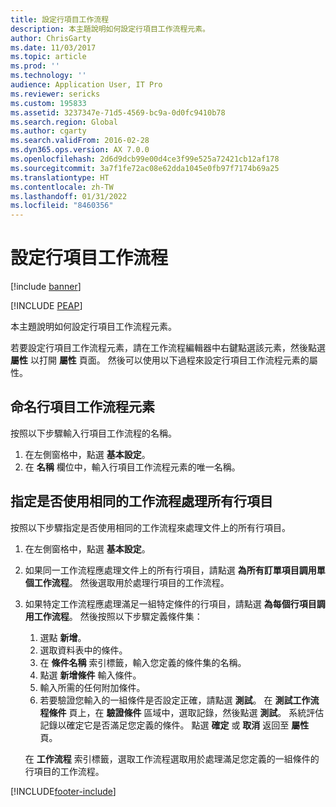 ```yaml
---
title: 設定行項目工作流程
description: 本主題說明如何設定行項目工作流程元素。
author: ChrisGarty
ms.date: 11/03/2017
ms.topic: article
ms.prod: ''
ms.technology: ''
audience: Application User, IT Pro
ms.reviewer: sericks
ms.custom: 195833
ms.assetid: 3237347e-71d5-4569-bc9a-0d0fc9410b78
ms.search.region: Global
ms.author: cgarty
ms.search.validFrom: 2016-02-28
ms.dyn365.ops.version: AX 7.0.0
ms.openlocfilehash: 2d6d9dcb99e00d4ce3f99e525a72421cb12af178
ms.sourcegitcommit: 3a7f1fe72ac08e62dda1045e0fb97f7174b69a25
ms.translationtype: HT
ms.contentlocale: zh-TW
ms.lasthandoff: 01/31/2022
ms.locfileid: "8460356"
---
```

# <a name="configure-line-item-workflows"></a>設定行項目工作流程

[!include [banner](../includes/banner.md)]


[!INCLUDE [PEAP](../../../includes/peap-1.md)]

本主題說明如何設定行項目工作流程元素。

若要設定行項目工作流程元素，請在工作流程編輯器中右鍵點選該元素，然後點選 **屬性** 以打開 **屬性** 頁面。 然後可以使用以下過程來設定行項目工作流程元素的屬性。

## <a name="name-the-line-item-workflow-element"></a>命名行項目工作流程元素

按照以下步驟輸入行項目工作流程的名稱。

1. 在左側窗格中，點選 **基本設定**。
2. 在 **名稱** 欄位中，輸入行項目工作流程元素的唯一名稱。

## <a name="specify-whether-the-same-workflow-is-used-to-process-all-line-items"></a>指定是否使用相同的工作流程處理所有行項目

按照以下步驟指定是否使用相同的工作流程來處理文件上的所有行項目。

1. 在左側窗格中，點選 **基本設定**。
2. 如果同一工作流程應處理文件上的所有行項目，請點選 **為所有訂單項目調用單個工作流程**。 然後選取用於處理行項目的工作流程。
3. 如果特定工作流程應處理滿足一組特定條件的行項目，請點選 **為每個行項目調用工作流程**。 然後按照以下步驟定義條件集：

    1. 選點 **新增**。
    2. 選取資料表中的條件。
    3. 在 **條件名稱** 索引標籤，輸入您定義的條件集的名稱。
    4. 點選 **新增條件** 輸入條件。
    5. 輸入所需的任何附加條件。
    6. 若要驗證您輸入的一組條件是否設定正確，請點選 **測試**。 在 **測試工作流程條件** 頁上，在 **驗證條件** 區域中，選取記錄，然後點選 **測試**。 系統評估記錄以確定它是否滿足您定義的條件。 點選 **確定** 或 **取消** 返回至 **屬性** 頁。

    在 **工作流程** 索引標籤，選取工作流程選取用於處理滿足您定義的一組條件的行項目的工作流程。


[!INCLUDE[footer-include](../../../includes/footer-banner.md)]